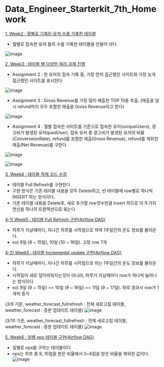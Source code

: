 # Data_Engineer_Starterkit_7th_Homework

[1. Week2 : 월별로 기록된 유저 수를 기록한 테이블](https://github.com/KimHyungkeun/DE_Starterkit_Programmers/blob/main/week2_HW.ipynb)  
 - 월별로 접속한 유저 들의 수를 기록한 테이블을 만들어 낸다

![image](https://user-images.githubusercontent.com/12759500/159435190-e041b791-177b-4fda-a2d0-e98e799ebef9.png)


[2. Week3 : 테이블 별 다양한 쿼리 과제 진행](https://github.com/KimHyungkeun/DE_Starterkit_Programmers/blob/main/week3_HW.ipynb)
 - Assignment 2 : 한 유저의 접속 기록 중, 가장 먼저 접근했던 사이트와 가장 늦게 접근했던 사이트를 표시한다

![image](https://user-images.githubusercontent.com/12759500/159435023-2f732f49-714f-4d28-9fb7-188fe7e58e35.png)

 - Assignment 3 : Gross Revenue를 가장 많이 배출한 TOP 10을 추출. (매출을 낼 시 refund까지 모두 포함한 매출을 Gross Revenue라고 한다)
  
 ![image](https://user-images.githubusercontent.com/12759500/159435046-30238150-ff7b-44d7-b67d-23053db42982.png)

 - Assignment 4 : 월별 접속한 사이트를 기준으로 접속한 유저(uniqueUsers), 광고비가 발생된 유저(paidUser), 접속 유저 중 광고비가 발생된 유저의 비율(ConverseionRate), 
refund를 포함한 매출(Gross Revenue), refund를 제외한 매출(Net Revenue)를 구한다
 
![image](https://user-images.githubusercontent.com/12759500/159435074-f7a906ba-466b-45c2-bb63-b2891ec6a818.png)

![image](https://user-images.githubusercontent.com/12759500/159437292-5e0ebb5a-5d78-4b12-b951-c5e12c934f8d.png)



[3. Week4 : 테이블 적재 코드 수정](https://github.com/KimHyungkeun/DE_Starterkit_Programmers/blob/main/week4_HW.ipynb) 
 - 테이블 Full Refresh를 구현한다.
 - 구현 방식은 기존 테이블 내용을 모두 Delete하고, 빈 테이블에 row별로 하나씩 INSERT 하는 방식이다.
 - 기존 테이블 내용을 Delete후, 새로 추가할 row갯수만큼 Insert 하므로 이 두가지 연산을 하나의 트랜잭션으로 묶는다


 [4-1) Week5 : 테이블 Full Refresh 구현(Airflow DAG)](https://github.com/KimHyungkeun/DE_Starterkit_Programmers/blob/main/week5_assignment_full_refresh.py)
 - 하루가 지날때마다, 지나간 하루를 시작점으로 하여 1주일간의 온도 정보를 불러온다.
 - ex) 9일 (9 ~ 15일), 10일 (10 ~ 16일). 고정 row 7개 
 
 [4-2) Week5 : 테이블 Incremental update 구현(Airflow DAG)](https://github.com/KimHyungkeun/DE_Starterkit_Programmers/blob/main/week5_assignment_incermental_update.py) 
 - 하루가 지날때마다, 지나간 하루를 시작점으로 하는 1주일간의 온도 정보를 불러온다.
 - 시작일이 새로 덮어씌워지는것이 아니라, 하루가 지날때마다 row가 하나씩 늘어나는 방식이다
 - ex) 9일 (9 ~ 15일) => 10일 (9 ~ 16일) => 11일 (9 ~ 17일). 하루 경과시 row가 1개씩 증가 

 (3/9 기준, weather_forecast_fullrefresh : 전체 새로고침 테이블, weather_forecast : 증분 업데이트 테이블) 
 ![image](https://user-images.githubusercontent.com/12759500/159435456-9b3dfea2-529e-4d58-bb19-f69865d916e6.png)
 
 (3/10 기준, weather_forecast_fullrefresh : 전체 새로고침 테이블, weather_forecast : 증분 업데이트 테이블) 
 ![image](https://user-images.githubusercontent.com/12759500/159435483-350d2606-17d0-407d-93da-428f9ca2b328.png)


[5. Week6 : 일별 nps 테이블 구현(Airflow DAG)](https://github.com/KimHyungkeun/DE_Starterkit_Programmers/blob/main/week6_assignment_nps_summary_table.py) 
 - 일별로 nps를 구하는 테이블이다
 - nps는 하루 중 9, 10점을 받은 비율에서 0~6점을 받은 비율을 제외한 값이다.
 ![image](https://user-images.githubusercontent.com/12759500/159435579-c6c7a0d4-30f7-4a17-8d87-a4854cf80009.png)




